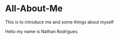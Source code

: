 # All-About-Me
This is to introduce me and some things about myself

Hello my name is Nathan Rodrigues
